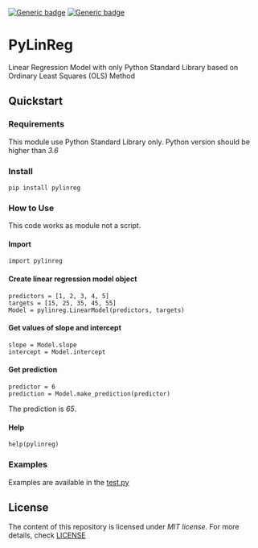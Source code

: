 [![Generic badge](https://img.shields.io/badge/Version-1.0.0-blue)](https://shields.io/)
[![Generic badge](https://img.shields.io/badge/Python-%3E%3D3.6-blue)](https://shields.io/)

# PyLinReg

Linear Regression Model with only Python Standard Library based on
Ordinary Least Squares (OLS) Method

## Quickstart

### Requirements

This module use Python Standard Library only. Python version should be higher than *3.6*

### Install

```
pip install pylinreg
```


### How to Use

This code works as module not a script.

#### Import

```
import pylinreg
```

#### Create linear regression model object

```
predictors = [1, 2, 3, 4, 5]
targets = [15, 25, 35, 45, 55]
Model = pylinreg.LinearModel(predictors, targets)
```

#### Get values of slope and intercept

```
slope = Model.slope
intercept = Model.intercept
```

#### Get prediction

```
predictor = 6
prediction = Model.make_prediction(predictor)
```
The prediction is *65*.

#### Help

```
help(pylinreg)
```

### Examples

Examples are available in the [test.py](https://github.com/richardvecsey/PyLinReg/blob/main/test.py)

## License

The content of this repository is licensed under *MIT license*. For more details, check [LICENSE](https://github.com/richardvecsey/PyLinReg/blob/main/LICENSE)
